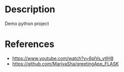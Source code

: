 # Description

Demo python project 
  
# References

- https://www.youtube.com/watch?v=6plVs_ytIH8
- https://github.com/MariyaSha/greetingApp_FLASK




